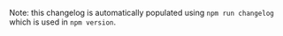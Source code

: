 Note: this changelog is automatically populated using `npm run changelog` which is used in `npm version`.